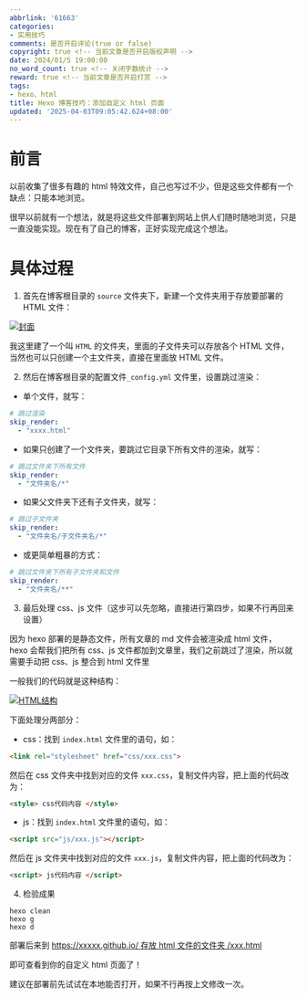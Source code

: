 ```yaml
---
abbrlink: '61663'
categories:
- 实用技巧
comments: 是否开启评论(true or false)
copyright: true <!-- 当前文章是否开启版权声明 -->
date: 2024/01/5 19:00:00
no_word_count: true <!-- 关闭字数统计 -->
reward: true <!-- 当前文章是否开启打赏 -->
tags:
- hexo、html
title: Hexo 博客技巧：添加自定义 html 页面
updated: '2025-04-03T09:05:42.624+08:00'
---
```

# **前言**

以前收集了很多有趣的 html 特效文件，自己也写过不少，但是这些文件都有一个缺点：只能本地浏览。

很早以前就有一个想法，就是将这些文件部署到网站上供人们随时随地浏览，只是一直没能实现。现在有了自己的博客，正好实现完成这个想法。

# **具体过程**

1. 首先在博客根目录的 `source` 文件夹下，新建一个文件夹用于存放要部署的 HTML 文件：

[![封面](https://img.imgdb.cn/item/600baef43ffa7d37b394b987.png)](https://img.imgdb.cn/item/600baef43ffa7d37b394b987.png)

我这里建了一个叫 `HTML` 的文件夹，里面的子文件夹可以存放各个 HTML 文件，当然也可以只创建一个主文件夹，直接在里面放 HTML 文件。

2. 然后在博客根目录的配置文件`_config.yml` 文件里，设置跳过渲染：

- 单个文件，就写：

```yaml
# 跳过渲染
skip_render: 
  - "xxxx.html"
```

- 如果只创建了一个文件夹，要跳过它目录下所有文件的渲染，就写：

```yaml
# 跳过文件夹下所有文件
skip_render: 
  - "文件夹名/*"
```

- 如果父文件夹下还有子文件夹，就写：

```yaml
# 跳过子文件夹
skip_render: 
  - "文件夹名/子文件夹名/*"
```

- 或更简单粗暴的方式：

```yaml
# 跳过文件夹下所有子文件夹和文件
skip_render: 
  - "文件夹名/**"   
```

3. 最后处理 css、js 文件（这步可以先忽略，直接进行第四步，如果不行再回来设置）

因为 hexo 部署的是静态文件，所有文章的 md 文件会被渲染成 html 文件，
hexo 会帮我们把所有 css、js 文件都加到文章里，我们之前跳过了渲染，所以就需要手动把 css、js 整合到 html 文件里

一般我们的代码就是这种结构：

[![HTML结构](https://img.imgdb.cn/item/600bb0653ffa7d37b395668f.png)](https://img.imgdb.cn/item/600bb0653ffa7d37b395668f.png)

下面处理分两部分：

- css：找到 `index.html` 文件里的语句，如：

```html
<link rel="stylesheet" href="css/xxx.css">  
```

然后在 css 文件夹中找到对应的文件 `xxx.css`，复制文件内容，把上面的代码改为：

```html
<style> css代码内容 </style>
```

- js：找到 `index.html` 文件里的语句，如：

```html
<script src="js/xxx.js"></script>
```

然后在 js 文件夹中找到对应的文件 `xxx.js`，复制文件内容，把上面的代码改为：

```html
<script> js代码内容 </script>
```

4. 检验成果

```
hexo clean
hexo g
hexo d
```

部署后来到 [https://xxxxx.github.io/ 存放 html 文件的文件夹 /xxx.html](https://xxxxx.github.io/存放html文件的文件夹/xxx.html)

即可查看到你的自定义 html 页面了！

建议在部署前先试试在本地能否打开，如果不行再按上文修改一次。
